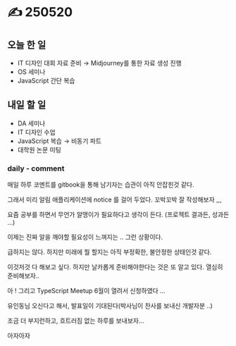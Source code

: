 # ✍️ 250520

## 오늘 한 일

* IT 디자인 대회 자료 준비 → Midjourney를 통한 자료 생성 진행
* OS 세미나
* JavaScript 간단 복습

## 내일 할 일

* DA 세미나
* IT 디자인 수업
* JavaScript 복습 → 비동기 파트
* 대학원 논문 미팅



### daily - comment

매일 하루 코멘트를 gitbook을 통해 남기자는 습관이 아직 안잡힌것 같다.

그래서 미리 알림 애플리케이션에 notice 를 걸어 두었다. 꼬박꼬박 잘 작성해보자 ,,,

요즘 공부를 하면서 무언가 알맹이가 필요하다고 생각이 든다. (프로젝트 결과든, 성과든 …)

이제는 진짜 알을 깨야할 필요성이 느껴지는 .. 그런 상황이다.

급하지는 않다. 하지만 미래에 뭘 할지는 아직 부정확한, 불안정한 상태인것 같다.

이것저것 다 해보고 싶다. 하지만 날카롭게 준비해야한다는 것은 또 알고 있다. 열심히 준비해보자..

아 ! 그리고 TypeScript Meetup 6월이 열려서 신청하였다 …

유인동님 오신다고 해서, 발표일이 기대된다(박사님이 찬사를 보내신 개발자분 ..)

조금 더 부지런하고, 흐트러짐 없는 하루를 보내보자…

아자아자
